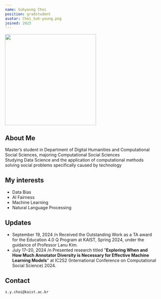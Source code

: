 ```yaml
---
name: Suhyoung Choi
position: gradstudent
avatar: Choi_Suh-young.png
joined: 2023
---
```


<img width="300" src="{{site.baseurl}}/images/people/{{page.avatar}}" onerror="this.src='{{site.baseurl}}/images/people/404.jpg';" data-action="zoom">

## About Me
Master’s student in Department of Digital Humanities and Computational Social Sciences, majoring Computational Social Sciences   
Studying Data Science and the application of computational methods solving social problems specifically caused by technology   

## My interests
* Data Bias
* AI Fairness
* Machine Learning
* Natural Language Processing

## Updates
* September 19, 2024 /n
Received the Outstanding Work as a TA award for the Education 4.0 Q Program at KAIST, Spring 2024, under the guidance of Professor Lanu Kim.
* July 17–20, 2024 /n
Presented research titled "**Exploring When and How Much Annotator Diversity is Necessary for Effective Machine Learning Models**" at IC2S2 (International Conference on Computational Social Science) 2024.

## Contact
<i class="fa fa-envelope-o"></i>  `s.y.choi@kaist.ac.kr`<br>
